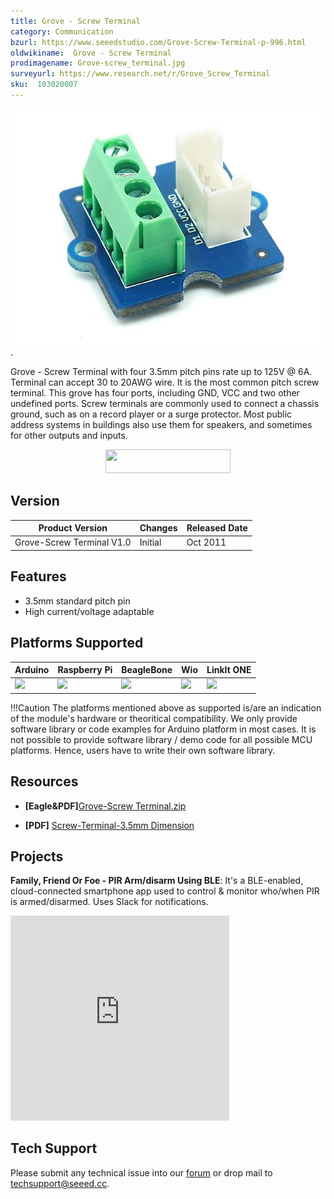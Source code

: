 ```yaml
---
title: Grove - Screw Terminal
category: Communication
bzurl: https://www.seeedstudio.com/Grove-Screw-Terminal-p-996.html
oldwikiname:  Grove - Screw Terminal
prodimagename: Grove-screw_terminal.jpg
surveyurl: https://www.research.net/r/Grove_Screw_Terminal
sku:  103020007
---
```


![](https://github.com/SeeedDocument/Grove-Screw_Terminal/raw/master/img/Grove-screw_terminal.jpg).

Grove - Screw Terminal with four 3.5mm pitch pins rate up to 125V @ 6A. Terminal can accept 30 to 20AWG wire. It is the most common pitch screw terminal. This grove has four ports, including GND, VCC
and two other undefined ports. Screw terminals are commonly used to connect a chassis ground, such as on a record player or a surge protector. Most public address systems in buildings also use them for speakers, and sometimes for other outputs and inputs.

<p style="text-align:center"><a href="https://www.seeedstudio.com/Grove-Screw-Terminal-p-996.html" target="_blank"><img src="https://github.com/SeeedDocument/wiki_english/raw/master/docs/images/get_one_now_small.png" width="200" height="38"  border=0 /></a></p>

## Version

| Product Version              | Changes                                   | Released Date |
|------------------------------|-------------------------------------------|---------------|
|Grove-Screw Terminal V1.0 | Initial | Oct 2011 |                  

##   Features

*   3.5mm standard pitch pin
*   High current/voltage adaptable

## Platforms Supported

| Arduino                                                                                             | Raspberry Pi                                                                                             | BeagleBone                                                                                      | Wio                                                                                               | LinkIt ONE                                                                                         |
|-----------------------------------------------------------------------------------------------------|----------------------------------------------------------------------------------------------------------|-------------------------------------------------------------------------------------------------|---------------------------------------------------------------------------------------------------|----------------------------------------------------------------------------------------------------|
| ![](https://raw.githubusercontent.com/SeeedDocument/wiki_english/master/docs/images/arduino_logo.jpg) | ![](https://raw.githubusercontent.com/SeeedDocument/wiki_english/master/docs/images/raspberry_pi_logo.jpg) | ![](https://raw.githubusercontent.com/SeeedDocument/wiki_english/master/docs/images/bbg_logo.jpg) | ![](https://raw.githubusercontent.com/SeeedDocument/wiki_english/master/docs/images/wio_logo.jpg) | ![](https://raw.githubusercontent.com/SeeedDocument/wiki_english/master/docs/images/linkit_logo.jpg) |

!!!Caution
    The platforms mentioned above as supported is/are an indication of the module's hardware or theoritical compatibility. We only provide software library or code examples for Arduino platform in most cases. It is not possible to provide software library / demo code for all possible MCU platforms. Hence, users have to write their own software library.

## Resources

- **[Eagle&PDF]**[Grove-Screw Terminal.zip](https://github.com/SeeedDocument/Grove-Screw_Terminal/raw/master/res/Grove-Screw_Terminal_v1.0.zip)

- **[PDF]**  [Screw-Terminal-3.5mm Dimension](https://github.com/SeeedDocument/Grove-Screw_Terminal/raw/master/res/Screw-Terminal-3.5mm.pdf)

## Projects

**Family, Friend Or Foe - PIR Arm/disarm Using BLE**: It's a BLE-enabled, cloud-connected smartphone app used to control & monitor who/when PIR is armed/disarmed. Uses Slack for notifications.

<iframe frameborder='0' height='327.5' scrolling='no' src='https://www.hackster.io/gerrikoiot/family-friend-or-foe-pir-arm-disarm-using-ble-e561e8/embed' width='350'></iframe>

## Tech Support
Please submit any technical issue into our [forum](http://forum.seeedstudio.com/) or drop mail to techsupport@seeed.cc. 